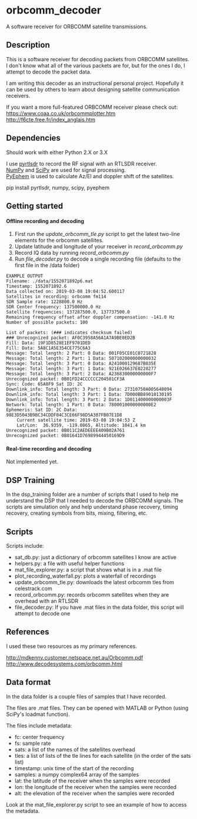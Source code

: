 # orbcomm_decoder
A software receiver for ORBCOMM satellite transmissions.
  

  
## Description

This is a software receiver for decoding packets from ORBCOMM satellites. I don't know what all of the various packets are for, but for the ones I do, I attempt to decode the packet data.   
  
I am writing this decoder as an instructional personal project. Hopefully it
can be used by others to learn about designing satellite communication 
receivers.  
  
If you want a more full-featured ORBCOMM receiver please check out:  
https://www.coaa.co.uk/orbcommplotter.htm  
http://f6cte.free.fr/index_anglais.htm  
  
  
  
## Dependencies
  
Should work with either Python 2.X or 3.X  
  
I use [pyrtlsdr] to record the RF signal with an RTLSDR receiver.  
[NumPy] and [SciPy] are used for signal processing.  
[PyEphem] is used to calculate Az/El and doppler shift of the satellites.  
  
pip install pyrtlsdr, numpy, scipy, pyephem  
  
  
  
[PyEphem]: https://rhodesmill.org/pyephem/index.html
[NumPy]: https://www.numpy.org/
[SciPy]: https://www.scipy.org/
[pyrtlsdr]: https://github.com/roger-/pyrtlsdr
  
## Getting started
  
#### Offline recording and decoding  
1. First run the _update_orbcomm_tle.py_ script to get the latest two-line elements for the orbcomm satellites.  
2. Update latitude and longitude of your receiver in _record_orbcomm.py_  
3. Record IQ data by running _record_orbcomm.py_  
4. Run _file_decoder.py_ to decode a single recording file (defaults to the first file in the /data folder)  
  
```
EXAMPLE OUTPUT  
Filename: ./data/1552071892p6.mat
Timestamp: 1552071892.6
Data collected on: 2019-03-08 19:04:52.600117
Satellites in recording: orbcomm fm114
SDR Sample rate: 1228800.0 Hz
SDR Center frequency: 137500000.0 Hz
Satellite frequencies: 137287500.0, 137737500.0
Remaining frequency offset after doppler compensation: -141.0 Hz
Number of possible packets: 100

List of packets: (### indicates checksum failed)
### Unrecognized packet: AF0C3958A56A1A7A9BE0ED2B
Fill: Data: 19F1D8528E1EF9701DED 
Fill: Data: 5A8C1A5E354CE775C6A3 
Message: Total length: 2 Part: 0 Data: 001F05CE01C0721828 
Message: Total length: 2 Part: 1 Data: 507102000000000032 
Message: Total length: 3 Part: 0 Data: A241000129687B035E 
Message: Total length: 3 Part: 1 Data: 921E026637E0228277 
Message: Total length: 3 Part: 2 Data: A236830000000000F7 
Unrecognized packet: 0B01FD24CCCCCC204501CF3A
Sync: Code: 65A8F9 Sat ID: 2C 
Downlink_info: Total length: 3 Part: 0 Data: 27310750A005640094 
Downlink_info: Total length: 3 Part: 1 Data: 7D000BB89010130195 
Downlink_info: Total length: 3 Part: 2 Data: 1D011400000000003F 
Network: Total length: 1 Part: 0 Data: 7800010000000000E2 
Ephemeris: Sat ID: 2C Data: 98E3D5043B9BC34CDDF04C3CE66F98D5A307FB07E1D8 
	Current satellite time: 2019-03-08 19:04:53 Z
	Lat/Lon:  36.9359, -119.0865, Altitude: 1041.4 km
Unrecognized packet: 0B011C2AEDEEEE409B02A761
Unrecognized packet: 0B01641D76989944450169D9
```


  
#### Real-time recording and decoding  
Not implemented yet.  
  
  
  
## DSP Training

In the dsp_training folder are a number of scripts that I used to help me understand the DSP that I needed to decode the ORBCOMM signals. The scripts are simulation only and help understand phase recovery, timing recovery, creating symbols from bits, mixing, filtering, etc.  
  
  
  
## Scripts
  
  
Scripts include:  
- sat_db.py: just a dictionary of orbcomm satellites I know are active  
- helpers.py: a file with useful helper functions  
- mat_file_explorer.py: a script that shows what is in a .mat file  
- plot_recording_waterfall.py: plots a waterfall of recordings  
- update_orbcomm_tle.py: downloads the latest orbcomm tles from celestrack.com  
- record_orbcomm.py: records orbcomm satellites when they are overhead with an RTLSDR  
- file_decoder.py: If you have .mat files in the data folder, this script will attempt to decode one  
  
  
  
  
  
## References

I used these two resources as my primary references.  

http://mdkenny.customer.netspace.net.au/Orbcomm.pdf  
http://www.decodesystems.com/orbcomm.html  
 
  
## Data format

In the data folder is a couple files of samples that I have recorded.  

The files are .mat files. They can be opened with MATLAB or Python (using SciPy's loadmat function).  

The files include metadata:  
- fc: center frequency  
- fs: sample rate  
- sats: a list of the names of the satellites overhead  
- tles: a list of lists of the tle lines for each satellite (in the order of the sats list)  
- timestamp: unix time of the start of the recording  
- samples: a numpy complex64 array of the samples  
- lat: the latitude of the receiver when the samples were recorded  
- lon: the longitude of the receiver when the samples were recorded  
- alt: the elevation of the receiver when the samples were recorded  
  
Look at the mat_file_explorer.py script to see an example of how to access the metadata.  
